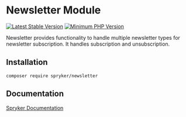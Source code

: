 # Newsletter Module
[![Latest Stable Version](https://poser.pugx.org/spryker/newsletter/v/stable.svg)](https://packagist.org/packages/spryker/newsletter)
[![Minimum PHP Version](https://img.shields.io/badge/php-%3E%3D%208.3-8892BF.svg)](https://php.net/)

Newsletter provides functionality to handle multiple newsletter types for newsletter subscription. It handles subscription and unsubscription.

## Installation

```
composer require spryker/newsletter
```

## Documentation

[Spryker Documentation](https://docs.spryker.com)
